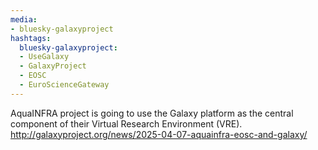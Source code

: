 ```yaml
---
media:
- bluesky-galaxyproject
hashtags:
  bluesky-galaxyproject:
  - UseGalaxy
  - GalaxyProject
  - EOSC
  - EuroScienceGateway
---
```

AquaINFRA project is going to use the Galaxy platform as the central component of their Virtual Research Environment (VRE).
http://galaxyproject.org/news/2025-04-07-aquainfra-eosc-and-galaxy/